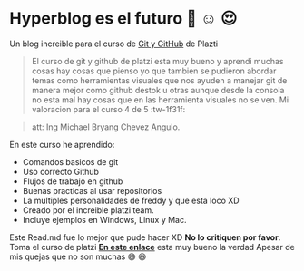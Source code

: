 # Hyperblog es el futuro :green_heart: :relaxed: :heart_eyes:
Un blog increible para el curso de [Git y GitHub](https://platzi.com/cursos/git-github/ "Git y GitHub") de Plazti
> El curso de git y github de platzi esta muy bueno y aprendi muchas cosas hay cosas que pienso yo que tambien se pudieron abordar temas como herramientas visuales que nos ayuden a manejar git de manera mejor como github destok u otras aunque desde la consola no esta mal hay cosas que en las herramienta visuales no se ven. Mi valoracion para el curso 4 de 5 :tw-1f31f:

> att: Ing Michael Bryang Chevez Angulo.

En este curso he aprendido: 
- Comandos basicos de git
- Uso correcto Github
- Flujos de trabajo en github
- Buenas practicas al usar repositorios
- La multiples personalidades de freddy y que esta loco XD
- Creado por el increible platzi team.
- Incluye ejemplos en Windows, Linux y Mac.

Este Read.md fue lo mejor que pude hacer XD **No lo critiquen por favor**. Toma el curso de platzi **[En este enlace](https://platzi.com/cursos/git-github/ "En este enlace")** esta muy bueno la verdad Apesar de mis quejas que no son muchas :sweat_smile: :satisfied:
